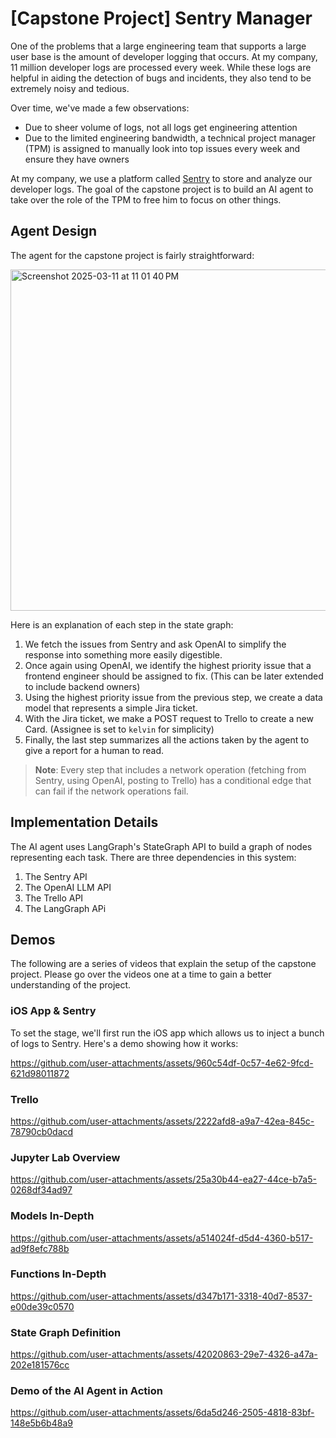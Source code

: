 # [Capstone Project] Sentry Manager

One of the problems that a large engineering team that supports a large user base is the amount of developer logging that occurs. At my company, 11 million developer logs are processed every week. While these logs are helpful in aiding the detection of bugs and incidents, they also tend to be extremely noisy and tedious.

Over time, we've made a few observations:

* Due to sheer volume of logs, not all logs get engineering attention
* Due to the limited engineering bandwidth, a technical project manager (TPM) is assigned to manually look into top issues every week and ensure they have owners

At my company, we use a platform called [Sentry](https://www.sentry.io) to store and analyze our developer logs. The goal of the capstone project is to build an AI agent to take over the role of the TPM to free him to focus on other things.

## Agent Design

The agent for the capstone project is fairly straightforward:

<img width="546" alt="Screenshot 2025-03-11 at 11 01 40 PM" src="https://github.com/user-attachments/assets/b67bde11-c205-479e-8658-09992418e2ac" />

Here is an explanation of each step in the state graph:

1. We fetch the issues from Sentry and ask OpenAI to simplify the response into something more easily digestible.
2. Once again using OpenAI, we identify the highest priority issue that a frontend engineer should be assigned to fix. (This can be later extended to include backend owners)
3. Using the highest priority issue from the previous step, we create a data model that represents a simple Jira ticket.
4. With the Jira ticket, we make a POST request to Trello to create a new Card. (Assignee is set to `kelvin` for simplicity)
5. Finally, the last step summarizes all the actions taken by the agent to give a report for a human to read.

> **Note**: Every step that includes a network operation (fetching from Sentry, using OpenAI, posting to Trello) has a conditional edge that can fail if the network operations fail.

## Implementation Details

The AI agent uses LangGraph's StateGraph API to build a graph of nodes representing each task. There are three dependencies in this system:

1. The Sentry API
2. The OpenAI LLM API
3. The Trello API
4. The LangGraph APi

## Demos

The following are a series of videos that explain the setup of the capstone project. Please go over the videos one at a time to gain a better understanding of the project. 

### iOS App & Sentry

To set the stage, we'll first run the iOS app which allows us to inject a bunch of logs to Sentry. Here's a demo showing how it works:

https://github.com/user-attachments/assets/960c54df-0c57-4e62-9fcd-621d98011872

### Trello

https://github.com/user-attachments/assets/2222afd8-a9a7-42ea-845c-78790cb0dacd

### Jupyter Lab Overview

https://github.com/user-attachments/assets/25a30b44-ea27-44ce-b7a5-0268df34ad97

### Models In-Depth

https://github.com/user-attachments/assets/a514024f-d5d4-4360-b517-ad9f8efc788b

### Functions In-Depth

https://github.com/user-attachments/assets/d347b171-3318-40d7-8537-e00de39c0570

### State Graph Definition

https://github.com/user-attachments/assets/42020863-29e7-4326-a47a-202e181576cc

### Demo of the AI Agent in Action

https://github.com/user-attachments/assets/6da5d246-2505-4818-83bf-148e5b6b48a9










